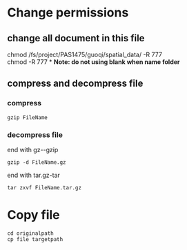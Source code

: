 # Change permissions
## change all document in this file
chmod /fs/project/PAS1475/guoqi/spatial_data/ -R 777  
chmod -R 777 *
**Note: do not using blank when name folder**  

## compress and decompress file 
### compress
```{r}
gzip FileName
```

### decompress file
end with gz--gzip
```{r}
gzip -d FileName.gz
```
end with tar.gz-tar
```{r}
tar zxvf FileName.tar.gz
```
# Copy file
```{r}
cd originalpath
cp file targetpath
```
